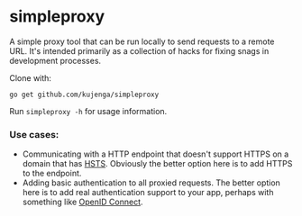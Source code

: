 # simpleproxy

A simple proxy tool that can be run locally to send requests to a remote URL. It's intended primarily as a collection of hacks for fixing snags in development processes.

Clone with:

```
go get github.com/kujenga/simpleproxy
```

Run `simpleproxy -h` for usage information.

### Use cases:

- Communicating with a HTTP endpoint that doesn't support HTTPS on a domain that has [HSTS](https://en.wikipedia.org/wiki/HTTP_Strict_Transport_Security). Obviously the better option here is to add HTTPS to the endpoint.
- Adding basic authentication to all proxied requests. The better option here is to add real authentication support to your app, perhaps with something like [OpenID Connect](http://openid.net).
